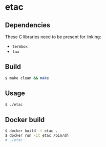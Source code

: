 etac
====

Dependencies
------------

These C libraries need to be present for linking:

* `termbox`
* `lua`

Build
-----

```bash
$ make clean && make
```

Usage
-----

```bash
$ ./etac
```

Docker build
------------

```bash
$ docker build -t etac .
$ docker run -it etac /bin/sh
# ./etac
```
